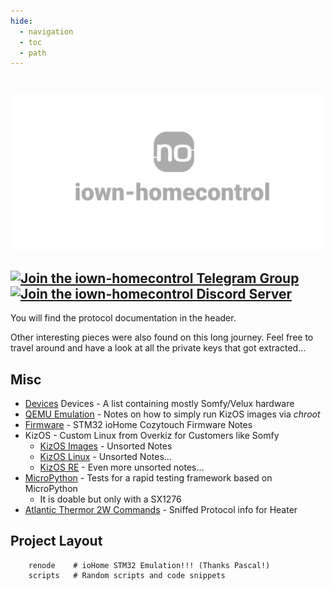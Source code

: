```yaml
---
hide:
  - navigation
  - toc
  - path
---
```

#

![iown-homecontrol logo](assets/repository-open-graph.png)

[![Join the iown-homecontrol Telegram Group](https://img.shields.io/badge/Telegram-Join-5865F2?style=for-the-badge&logo=telegram)](https://t.me/iownHomecontrol) [![Join the iown-homecontrol Discord Server](https://img.shields.io/badge/Discord-Join-5865F2?style=for-the-badge&logo=discord)](https://discord.gg/MPEb7dTNdN)
---

You will find the protocol documentation in the header.

Other interesting pieces were also found on this long journey. Feel free to travel around and have a look at all the private keys that got extracted...

## Misc

* [Devices](devices.md) Devices - A list containing mostly Somfy/Velux hardware
* [QEMU Emulation](emulation-qemu-static.md) - Notes on how to simply run KizOS images via *chroot*
* [Firmware](firmware.md) - STM32 ioHome Cozytouch Firmware Notes
* KizOS - Custom Linux from Overkiz for Customers like Somfy
  * [KizOS Images](kizos_images.md) - Unsorted Notes
  * [KizOS Linux](kizos_linux.md) - Unsorted Notes...
  * [KizOS RE](kizos_re.md) - Even more unsorted notes...
* [MicroPython](MicroPython.md) - Tests for a rapid testing framework based on MicroPython
  * It is doable but only with a SX1276
* [Atlantic Thermor 2W Commands](ThermorAtlantic_2W_Commands.md) - Sniffed Protocol info for Heater

## Project Layout

```
    renode    # ioHome STM32 Emulation!!! (Thanks Pascal!)
    scripts   # Random scripts and code snippets
```
